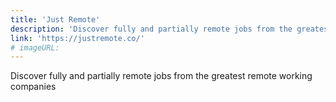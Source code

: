 ```yaml
---
title: 'Just Remote'
description: 'Discover fully and partially remote jobs from the greatest remote working companies'
link: 'https://justremote.co/'
# imageURL:
---
```

Discover fully and partially remote jobs from the greatest remote working companies